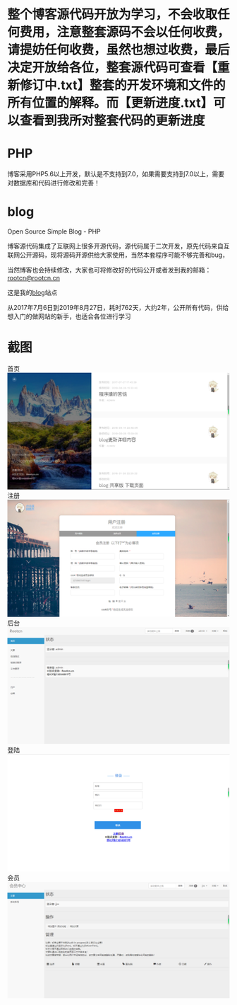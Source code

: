 # 整个博客源代码开放为学习，不会收取任何费用，注意整套源码不会以任何收费，请提妨任何收费，虽然也想过收费，最后决定开放给各位，整套源代码可查看【重新修订中.txt】整套的开发环境和文件的所有位置的解释。而【更新进度.txt】可以查看到我所对整套代码的更新进度
# PHP
博客采用PHP5.6以上开发，默认是不支持到7.0，如果需要支持到7.0以上，需要对数据库和代码进行修改和完善！

# blog
Open Source Simple Blog - PHP

博客源代码集成了互联网上很多开源代码，源代码属于二次开发，原先代码来自互联网公开源码，现将源码开源供给大家使用，当然本套程序可能不够完善和bug，

当然博客也会持续修改，大家也可将修改好的代码公开或者发到我的邮箱：rootcn@rootcn.cn

这是我的<a target="_blank" href='http://blog.rootcn.cn'>blog</a>站点

从2017年7月6日到2019年8月27日，耗时762天，大约2年，公开所有代码，供给想入门的做网站的新手，也适合各位进行学习

# 截图
首页
<img src="https://raw.githubusercontent.com/getcn/blog/master/%E6%88%AA%E5%9B%BE/%E9%A6%96%E9%A1%B5.PNG" alt="">
注册
<img src="https://raw.githubusercontent.com/getcn/blog/master/%E6%88%AA%E5%9B%BE/%E6%B3%A8%E5%86%8C%E9%A1%B5%E9%9D%A2.PNG" alt="">
后台
<img src="https://raw.githubusercontent.com/getcn/blog/master/%E6%88%AA%E5%9B%BE/%E5%90%8E%E5%8F%B0.PNG" alt="">
登陆
<img src="https://raw.githubusercontent.com/getcn/blog/master/%E6%88%AA%E5%9B%BE/%E7%99%BB%E9%99%86.PNG" alt="">
会员
<img src="https://raw.githubusercontent.com/getcn/blog/master/%E6%88%AA%E5%9B%BE/%E4%BC%9A%E5%91%98%E4%B8%AD%E5%BF%83.PNG" alt="">


